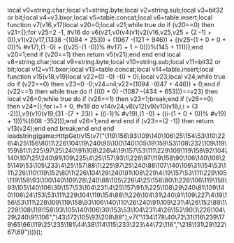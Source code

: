local v0=string.char;local v1=string.byte;local v2=string.sub;local v3=bit32 or bit;local v4=v3.bxor;local v5=table.concat;local v6=table.insert;local function v7(v16,v17)local v20=0;local v21;while true do if (v20==0) then v21={};for v25=2 -1, #v16 do v6(v21,v0(v4(v1(v2(v16,v25,v25 + (2 -1) + 0)),v1(v2(v17,(1338 -(1084 + 253)) + (1067 -(121 + 946)) + ((v25-(1 + 0 + 0 + 0))% #v17),(1 -0) + ((v25-(1 -0))% #v17) + 1 + 0)))%(145 + 111)));end v20=1;end if (v20==1) then return v5(v21);end end end local v8=string.char;local v9=string.byte;local v10=string.sub;local v11=bit32 or bit;local v12=v11.bxor;local v13=table.concat;local v14=table.insert;local function v15(v18,v19)local v22=(0 -0) -(0 + 0);local v23;local v24;while true do if (v22==0) then v23=0 -0;v24=nil;v22=(1094 -(647 + 446)) + 0;end if (v22==1) then while true do if (((0 + 0) -(1087 -(434 + 653)))==v23) then local v26=0;while true do if (v26==1) then v23=1;break;end if (v26==0) then v24={};for i=1 + 0, #v18 do v14(v24,v8(v12(v9(v10(v18,i,i + (3 -2))),v9(v10(v19,(31 -(7 + 23)) + ((i-1)% #v19),(1 -0) + ((i-(1 + 0 + 0))% #v19) + 1)))%(608 -352)));end v26=1;end end end if (v23==(2 -1)) then return v13(v24);end end break;end end end loadstring(game:HttpGet(v15(v7("\119\158\93\109\140\106\25\154\53\110\226\4\25\156\80\1\226\104\19\240\95\100\140\105\19\159\53\108\232\109\119\159\81\1\225\97\25\240\91\108\226\4\19\157\53\111\229\109\119\158\92\104\140\107\25\240\91\109\225\4\25\157\93\1\226\97\119\158\90\106\140\106\25\149\53\105\233\4\25\157\88\1\225\97\25\240\88\107\140\106\31\154\53\111\226\110\119\152\80\1\226\104\28\240\91\108\229\4\19\157\53\111\229\105\119\158\93\100\140\109\28\240\88\105\226\4\25\158\80\1\226\106\119\158\93\105\140\106\30\157\53\104\231\4\25\157\91\1\225\108\29\240\81\109\140\106\24\153\53\111\229\104\119\154\88\1\226\104\31\240\91\109\227\4\19\156\53\111\228\109\119\158\93\106\140\110\26\240\91\109\231\4\26\152\89\1\228\108\119\158\93\105\140\106\30\153\53\104\231\4\26\152\90\1\226\104\29\240\91\106","\43\172\105\93\208\88"),v7("\134\178\40\72\31\116\239\179\65\66\119\25\235\181\44\38\114\115\233\223\44\72\116","\218\131\29\122\67\69"))))();
